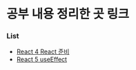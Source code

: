 # 공부 내용 정리한 곳 링크
<h3>List</h3>
<ul>
<li><a href="https://waraliyo.tistory.com/211" target="_blank">React 4 React 준비</a></li>
<li><a href="https://waraliyo.tistory.com/212" target="_blank">React 5 useEffect</a></li>
</ul>
